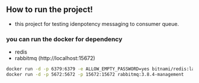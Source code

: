 ## How to run the project!
  - this project for testing idenpotency messaging to consumer queue.
### you can run the docker for dependency
  * redis
  * rabbitmq (http://localhost:15672)

```bash
docker run -d -p 6379:6379 -e ALLOW_EMPTY_PASSWORD=yes bitnami/redis:latest
docker run -d -p 5672:5672 -p 15672:15672 rabbitmq:3.8.4-management
```

